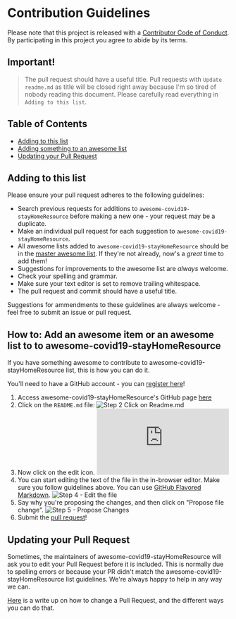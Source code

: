 # Contribution Guidelines

Please note that this project is released with a [Contributor Code of Conduct](code-of-conduct.md). By participating in this project you agree to abide by its terms.


## Important!
> The pull request should have a useful title. Pull requests with `Update readme.md` as title will be closed right away because I'm so tired of nobody reading this document. Please carefully read everything in `Adding to this list`.

## Table of Contents

- [Adding to this list](#adding-to-this-list)
- [Adding something to an awesome list](#adding-something-to-an-awesome-list)
- [Updating your Pull Request](#updating-your-pull-request)

## Adding to this list

Please ensure your pull request adheres to the following guidelines:

- Search previous requests for additions to `awesome-covid19-stayHomeResource` before making a new one - your request may be a duplicate.
- Make an individual pull request for each suggestion to `awesome-covid19-stayHomeResource`.
- All awesome lists added to `awesome-covid19-stayHomeResource` should be in the [master awesome list](https://github.com/sindresorhus/awesome). If they're not already, now's a *great* time to add them!
- Suggestions for improvements to the awesome list are _always_ welcome.
- Check your spelling and grammar.
- Make sure your text editor is set to remove trailing whitespace.
- The pull request and commit should have a useful title.

Suggestions for ammendments to these guidelines are always welcome - feel free to submit an issue or pull request.

## How to: Add an awesome item  or an awesome list to to awesome-covid19-stayHomeResource

If you have something awesome to contribute to awesome-covid19-stayHomeResource list, this is how you can do it.

You'll need to have a GitHub account - you can [register here](https://github.com/join)!

1. Access awesome-covid19-stayHomeResource's GitHub page [here](https://github.com/abhijitmehta/awesome-covid19-stayHomeResources/)
2. Click on the `README.md` file: ![Step 2 Click on Readme.md](https://github.com/abhijitmehta/awesome-covid19-stayHomeResources/)
3. Now click on the edit icon. ![Step 3 - Click on Edit](https://github.com/abhijitmehta/awesome-covid19-stayHomeResources/blob/master/README.md)
4. You can start editing the text of the file in the in-browser editor. Make sure you follow guidelines above. You can use [GitHub Flavored Markdown](https://help.github.com/articles/github-flavored-markdown/). ![Step 4 - Edit the file](https://cloud.githubusercontent.com/assets/170270/9402932/7301c3a0-480c-11e5-81f5-7e343b71674f.png)
5. Say why you're proposing the changes, and then click on "Propose file change". ![Step 5 - Propose Changes](https://cloud.githubusercontent.com/assets/170270/9402937/7dd0652a-480c-11e5-9138-bd14244593d5.png)
6. Submit the [pull request](https://help.github.com/articles/using-pull-requests/)!

## Updating your Pull Request

Sometimes, the maintainers of awesome-covid19-stayHomeResource will ask you to edit your Pull Request before it is included. This is normally due to spelling errors or because your PR didn't match the awesome-covid19-stayHomeResource list guidelines. We're always happy to help in any way we can.

[Here](https://github.com/RichardLitt/docs/blob/master/amending-a-commit-guide.md) is a write up on how to change a Pull Request, and the different ways you can do that.
